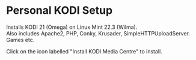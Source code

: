 # Personal KODI Setup
Installs KODI 21 (Omega) on Linux Mint 22.3 (Wilma).<br>
Also includes Apache2, PHP, Conky, Krusader, SimpleHTTPUploadServer. Games etc.

Click on the icon labelled "Install KODI Media Centre" to install.

